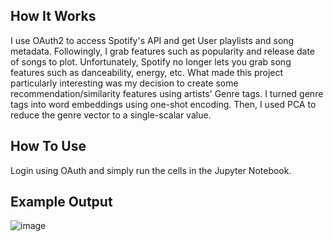 ## How It Works
I use OAuth2 to access Spotify's API and get User playlists and song metadata.
Followingly, I grab features such as popularity and release date of songs to plot. 
Unfortunately, Spotify no longer lets you grab song features such as danceability, energy, etc. 
What made this project particularly interesting was my decision to create some recommendation/similarity features using artists' Genre tags. 
I turned genre tags into word embeddings using one-shot encoding. Then, I used PCA to reduce the genre vector to a single-scalar value.

## How To Use
Login using OAuth and simply run the cells in the Jupyter Notebook.


## Example Output
![image](https://github.com/user-attachments/assets/0cc33782-06eb-42de-a7cf-878a02ce7453)
